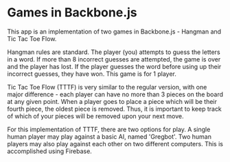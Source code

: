 Games in Backbone.js
====================

This app is an implementation of two games in Backbone.js - Hangman and Tic Tac
Toe Flow.

Hangman rules are standard. The player (you) attempts to guess the letters in a
word. If more than 8 incorrect guesses are attempted, the game is over and the
player has lost. If the player guesses the word before using up their
incorrect guesses, they have won. This game is for 1 player.

Tic Tac Toe Flow (TTTF) is very similar to the regular version, with one major
difference - each player can have no more than 3 pieces on the board at
any given point. When a player goes to place a piece which will be their fourth
piece, the oldest piece is removed. Thus, it is important to keep track of which
of your pieces will be removed upon your next move.

For this implementation of TTTF, there are two options for play. A single human
player may play against a basic AI, named 'Gregbot'. Two human players may also
play against each other on two different computers. This is accomplished using
Firebase.

